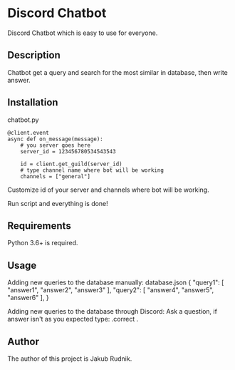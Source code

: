 # Discord Chatbot
Discord Chatbot which is easy to use for everyone. 

## Description
Chatbot get a query and search for the most similar in database, then write answer.

## Installation
chatbot.py
```
@client.event
async def on_message(message):
	# you server goes here
	server_id = 123456780534543543
	
	id = client.get_guild(server_id)
	# type channel name where bot will be working
	channels = ["general"]
```
Customize id of your server and channels where bot will be working.

Run script and everything is done!

## Requirements
Python 3.6+ is required.

## Usage
Adding new queries to the database manually:
database.json
{
    "query1": [
        "answer1",
        "answer2",
        "answer3"
    ],
    "query2": [
        "answer4",
        "answer5",
        "answer6"
    ],
}

Adding new queries to the database through Discord:
Ask a question, if answer isn't as you expected type: .correct <expected answer>.

## Author
The author of this project is Jakub Rudnik.